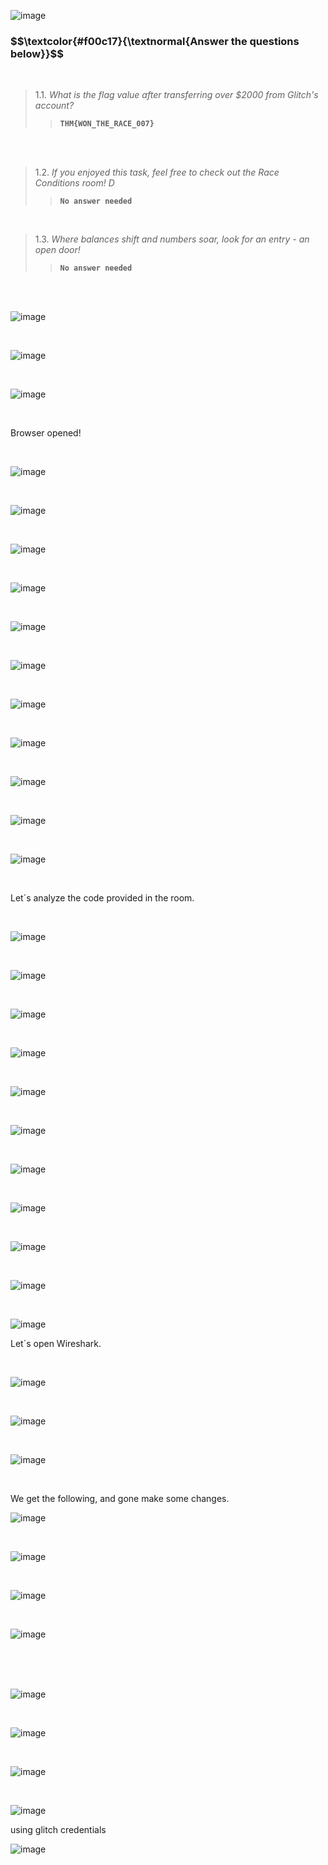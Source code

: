 



![image](https://github.com/user-attachments/assets/5ce2ab20-328b-4444-b8bd-e4d85bb10a46)





<h3 align="left"> $$\textcolor{#f00c17}{\textnormal{Answer the questions below}}$$ </h3>

<br>

> 1.1. <em>What is the flag value after transferring over $2000 from Glitch's account?</em><br><a id='1.1'></a>
>> <code><strong>THM{WON_THE_RACE_007}</strong></code>

<br>

<br>

> 1.2. <em>If you enjoyed this task, feel free to check out the Race Conditions room! D</em><br><a id='1.2'></a>
>> <code><strong>No answer needed</strong></code>

<br>

> 1.3. <em>Where balances shift and numbers soar, look for an entry - an open door!</em><br><a id='1.3'></a>
>> <code><strong>No answer needed</strong></code>

<br>

<br>


![image](https://github.com/user-attachments/assets/4ae03257-b5cf-4ca5-a932-27cfd86dcf03)

<br>


![image](https://github.com/user-attachments/assets/358e76bd-7272-48a3-be76-d11ef527e3e7)


<br>

![image](https://github.com/user-attachments/assets/e42c1df9-608f-43fa-aadb-70e578bf86c6)

<br>

<p>Browser opened!</p>

<br>

![image](https://github.com/user-attachments/assets/418e83d0-828f-403e-86e4-3ee01bbc1f4f)

<br>


![image](https://github.com/user-attachments/assets/3670e666-231d-4055-88f4-7d6e79e802e6)


<br>


![image](https://github.com/user-attachments/assets/89c85bce-1a7d-43b2-8d67-00c9ad6a0263)

<br>

![image](https://github.com/user-attachments/assets/088c7233-8df0-4bd5-8d91-8fde05b3ccec)


<br>

![image](https://github.com/user-attachments/assets/14ba48d1-8ab0-431a-b270-480a10e0bbb7)



<br>

![image](https://github.com/user-attachments/assets/267fd9d7-81e4-4426-a12a-ddb9b65527a7)

<br>

![image](https://github.com/user-attachments/assets/754550e9-71bd-43a4-8d1b-f3ca2416c0e5)

<br>

![image](https://github.com/user-attachments/assets/6bddb608-1d38-4eda-a66a-d1c1cf22ceda)

<br>


![image](https://github.com/user-attachments/assets/9ef9e2f9-38ac-404a-bf32-81a551010985)

<br>

![image](https://github.com/user-attachments/assets/b18f4829-293c-4a17-abd0-e856fec68e6f)

<br>


![image](https://github.com/user-attachments/assets/9ef56993-b268-4792-a178-e0ef504376bd)

<br>

<p>Let´s analyze the code provided in the room.</p>

<br>

![image](https://github.com/user-attachments/assets/8f54898a-3704-4f07-9c3a-7ba129c9e171)

<br>

![image](https://github.com/user-attachments/assets/92f05a3f-aeb7-4aed-ad35-afb5f9890640)

<br>

![image](https://github.com/user-attachments/assets/8f7c5006-e71f-4ecf-93d8-109341c17a37)

<br>


![image](https://github.com/user-attachments/assets/5c19cfb1-c8c8-4699-87ac-914c041e0586)

<br>

![image](https://github.com/user-attachments/assets/e5dd3f9a-1bd1-4780-ab78-8b43d023261b)

<br>

![image](https://github.com/user-attachments/assets/1ca2b871-d75d-4bfa-ac3a-d0b0d2a83241)

<br>

![image](https://github.com/user-attachments/assets/d29510fc-5711-4412-9e55-2bce78475199)


<br>

![image](https://github.com/user-attachments/assets/f6f49ad4-f234-4445-a9f5-207158d64f0f)

<br>

![image](https://github.com/user-attachments/assets/a672a54b-1a0e-498c-8b2d-6d64133c2123)

<br>

![image](https://github.com/user-attachments/assets/418ba0d0-d1f0-454b-890e-96609f4bf322)

<br>

![image](https://github.com/user-attachments/assets/c2c34ac2-c403-4d31-b6b8-1cbebeedc23d)

<p>Let´s open Wireshark.</p>

<br>

![image](https://github.com/user-attachments/assets/854c362a-a84a-4714-914c-98a1444b3bf6)


<br>

![image](https://github.com/user-attachments/assets/00911906-f692-41a8-b711-9e1e39ff5772)

<br>

![image](https://github.com/user-attachments/assets/249e415b-c301-4658-acd8-d671034f1700)

<br>

<p>We get the following, and gone make some changes.</p>

![image](https://github.com/user-attachments/assets/0aea7317-5757-44db-ab11-96994cf828ef)

<br>

![image](https://github.com/user-attachments/assets/e1136178-a39d-478d-8f91-fe77f38349b2)



<br>


![image](https://github.com/user-attachments/assets/61c8e025-a5d1-49be-833d-9beb5c1bb7ed)

<br>


![image](https://github.com/user-attachments/assets/ab2cae2e-29a9-4f4c-a401-346aa05a571f)

<br>
<br>
<br>

![image](https://github.com/user-attachments/assets/151ed6a7-0cfc-4c91-8ac1-251b1bbf1660)

<br>

![image](https://github.com/user-attachments/assets/1c3d2380-6776-4898-a288-0b10aa225b8d)

<br>

![image](https://github.com/user-attachments/assets/3933ce7f-c1df-4d89-b516-e3ba126fcfb8)

<br>

![image](https://github.com/user-attachments/assets/14930669-7536-4c5d-9bdb-1a55e19d16b7)



<p>using glitch credentials</p>

![image](https://github.com/user-attachments/assets/399bef4f-35b9-4c33-8146-86e16a0ba27c)

<br>























































